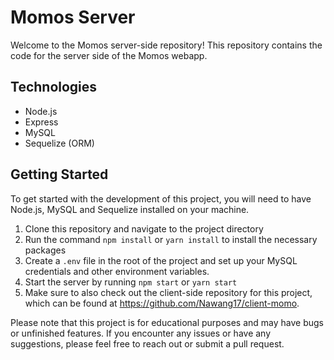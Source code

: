 # Momos Server

Welcome to the Momos server-side repository! This repository contains the code for the server side of the Momos webapp.

## Technologies

- Node.js
- Express
- MySQL
- Sequelize (ORM)

## Getting Started

To get started with the development of this project, you will need to have Node.js, MySQL and Sequelize installed on your machine.

1. Clone this repository and navigate to the project directory
2. Run the command `npm install` or `yarn install` to install the necessary packages
3. Create a `.env` file in the root of the project and set up your MySQL credentials and other environment variables.
4. Start the server by running `npm start` or `yarn start`
5. Make sure to also check out the client-side repository for this project, which can be found at https://github.com/Nawang17/client-momo.

Please note that this project is for educational purposes and may have bugs or unfinished features. If you encounter any issues or have any suggestions, please feel free to reach out or submit a pull request.
